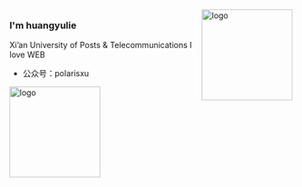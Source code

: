 <img src="https://github-readme-stats.vercel.app/api?username=polaris1119&show_icons=true" alt="logo" height="160" align="right" style="margin: 5px; margin-bottom: 20px;" />
 
### I'm huangyulie
 Xi’an University of Posts & Telecommunications
 I love WEB
- 公众号：polarisxu
<img src="https://github-profile-trophy.vercel.app/?username=huangyulie&theme=flat&column=7" alt="logo" height="160" align="center" style="margin: auto; margin-bottom: 15px;" />
